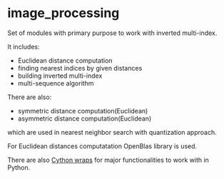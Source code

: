 # image_processing
Set of modules with primary purpose to work with inverted multi-index.

It includes:
- Euclidean distance computation
- finding nearest indices by given distances
- building inverted multi-index
- multi-sequence algorithm

There are also:
- symmetric distance computation(Euclidean)
- asymmetric distance computation(Euclidean)

which are used in nearest neighbor search with quantization approach.

For Euclidean distances computatation OpenBlas library is used.

There are also [Cython wraps](python_wrap) for major functionalities to work with in Python.
